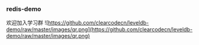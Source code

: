 ### redis-demo

欢迎加入学习群
![https://github.com/clearcodecn/leveldb-demo/raw/master/images/qr.png](https://github.com/clearcodecn/leveldb-demo/raw/master/images/qr.png)